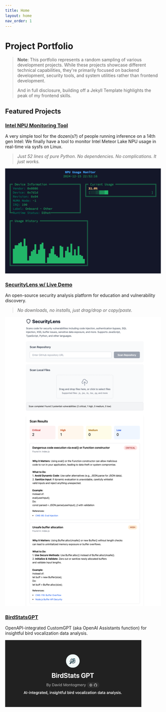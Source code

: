 ```yaml
---
title: Home
layout: home
nav_order: 1
---
```


# Project Portfolio

> **Note**: This portfolio represents a random sampling of various development projects. While these projects showcase different technical capabilities, they're primarily focused on backend development, security tools, and system utilities rather than frontend development.  
>
> And in full disclosure, building off a Jekyll Template highlights the peak of my frontend skills.

## Featured Projects

### [Intel NPU Monitoring Tool](./Projects/intel-npu-top.html)
A very simple tool for the dozen(s?) of people running inference on a 14th gen Intel: We finally have a tool to monitor Intel Meteor Lake NPU usage in real-time via sysfs on Linux. 

>*Just 52 lines of pure Python. No dependencies. No complications. It just works.*

![NPU Usage Monitor Screenshot](/assets/intel-npu-screenshot.png)

### [SecurityLens w/ Live Demo](./Projects/SecurityLens.html)
An open-source security analysis platform for education and vulnerability discovery.

>*No downloads, no installs, just drag/drop or copy/paste.*

![SecurityLens Screenshot](/assets/security-lens-screenshot.png)

### [BirdStatsGPT](./Projects/birdstatsgpt.html)
OpenAPI-integrated CustomGPT (aka OpenAI Assistants function) for insightful bird vocalization data analysis.

![BirdStatsGPT Screenshot](/assets/birdstatsgpt-screenshot.png)




